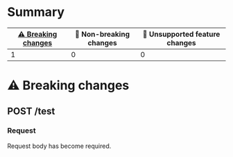 # Summary

| [⚠️ Breaking changes](#breaking-changes) | 🙆 Non-breaking changes | 🤷 Unsupported feature changes |
|------------------------------------------|------------------------|-------------------------------|
| 1                                        | 0                      | 0                             |

# <span id="breaking-changes"></span>⚠️ Breaking changes

## **POST** /test

### Request

Request body has become required.
